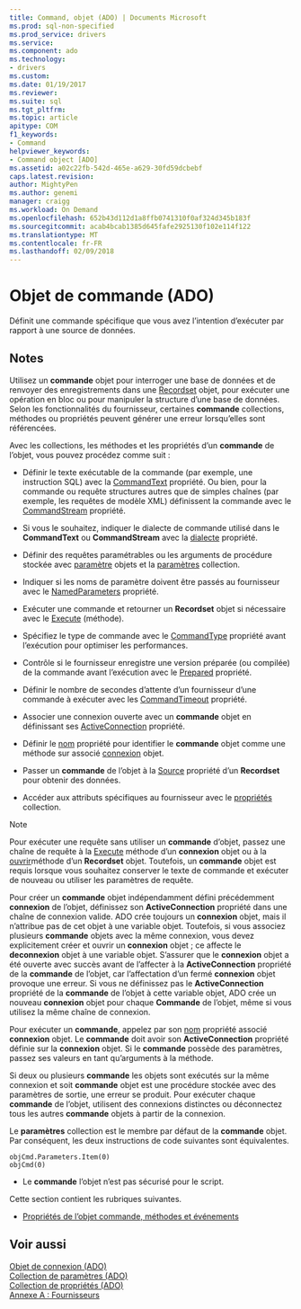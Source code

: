 ```yaml
---
title: Command, objet (ADO) | Documents Microsoft
ms.prod: sql-non-specified
ms.prod_service: drivers
ms.service: 
ms.component: ado
ms.technology:
- drivers
ms.custom: 
ms.date: 01/19/2017
ms.reviewer: 
ms.suite: sql
ms.tgt_pltfrm: 
ms.topic: article
apitype: COM
f1_keywords:
- Command
helpviewer_keywords:
- Command object [ADO]
ms.assetid: a02c22fb-542d-465e-a629-30fd59dcbebf
caps.latest.revision: 
author: MightyPen
ms.author: genemi
manager: craigg
ms.workload: On Demand
ms.openlocfilehash: 652b43d112d1a8ffb0741310f0af324d345b183f
ms.sourcegitcommit: acab4bcab1385d645fafe2925130f102e114f122
ms.translationtype: MT
ms.contentlocale: fr-FR
ms.lasthandoff: 02/09/2018
---
```

# <a name="command-object-ado"></a>Objet de commande (ADO)
Définit une commande spécifique que vous avez l’intention d’exécuter par rapport à une source de données.  
  
## <a name="remarks"></a>Notes  
 Utilisez un **commande** objet pour interroger une base de données et de renvoyer des enregistrements dans une [Recordset](../../../ado/reference/ado-api/recordset-object-ado.md) objet, pour exécuter une opération en bloc ou pour manipuler la structure d’une base de données. Selon les fonctionnalités du fournisseur, certaines **commande** collections, méthodes ou propriétés peuvent générer une erreur lorsqu’elles sont référencées.  
  
 Avec les collections, les méthodes et les propriétés d’un **commande** de l’objet, vous pouvez procédez comme suit :  
  
-   Définir le texte exécutable de la commande (par exemple, une instruction SQL) avec la [CommandText](../../../ado/reference/ado-api/commandtext-property-ado.md) propriété. Ou bien, pour la commande ou requête structures autres que de simples chaînes (par exemple, les requêtes de modèle XML) définissent la commande avec le [CommandStream](../../../ado/reference/ado-api/commandstream-property-ado.md) propriété.  
  
-   Si vous le souhaitez, indiquer le dialecte de commande utilisé dans le **CommandText** ou **CommandStream** avec la [dialecte](../../../ado/reference/ado-api/dialect-property.md) propriété.  
  
-   Définir des requêtes paramétrables ou les arguments de procédure stockée avec [paramètre](../../../ado/reference/ado-api/parameter-object.md) objets et la [paramètres](../../../ado/reference/ado-api/parameters-collection-ado.md) collection.  
  
-   Indiquer si les noms de paramètre doivent être passés au fournisseur avec le [NamedParameters](../../../ado/reference/ado-api/namedparameters-property-ado.md) propriété.  
  
-   Exécuter une commande et retourner un **Recordset** objet si nécessaire avec le [Execute](../../../ado/reference/ado-api/execute-method-ado-command.md) (méthode).  
  
-   Spécifiez le type de commande avec le [CommandType](../../../ado/reference/ado-api/commandtype-property-ado.md) propriété avant l’exécution pour optimiser les performances.  
  
-   Contrôle si le fournisseur enregistre une version préparée (ou compilée) de la commande avant l’exécution avec le [Prepared](../../../ado/reference/ado-api/prepared-property-ado.md) propriété.  
  
-   Définir le nombre de secondes d’attente d’un fournisseur d’une commande à exécuter avec les [CommandTimeout](../../../ado/reference/ado-api/commandtimeout-property-ado.md) propriété.  
  
-   Associer une connexion ouverte avec un **commande** objet en définissant ses [ActiveConnection](../../../ado/reference/ado-api/activeconnection-property-ado.md) propriété.  
  
-   Définir le [nom](../../../ado/reference/ado-api/name-property-ado.md) propriété pour identifier le **commande** objet comme une méthode sur associé [connexion](../../../ado/reference/ado-api/connection-object-ado.md) objet.  
  
-   Passer un **commande** de l’objet à la [Source](../../../ado/reference/ado-api/source-property-ado-recordset.md) propriété d’un **Recordset** pour obtenir des données.  
  
-   Accéder aux attributs spécifiques au fournisseur avec le [propriétés](../../../ado/reference/ado-api/properties-collection-ado.md) collection.  
  
> [!NOTE]
>  Pour exécuter une requête sans utiliser un **commande** d’objet, passez une chaîne de requête à la [Execute](../../../ado/reference/ado-api/execute-method-ado-connection.md) méthode d’un **connexion** objet ou à la [ouvrir](../../../ado/reference/ado-api/open-method-ado-recordset.md)méthode d’un **Recordset** objet. Toutefois, un **commande** objet est requis lorsque vous souhaitez conserver le texte de commande et exécuter de nouveau ou utiliser les paramètres de requête.  
  
 Pour créer un **commande** objet indépendamment défini précédemment **connexion** de l’objet, définissez son **ActiveConnection** propriété dans une chaîne de connexion valide. ADO crée toujours un **connexion** objet, mais il n’attribue pas de cet objet à une variable objet. Toutefois, si vous associez plusieurs **commande** objets avec la même connexion, vous devez explicitement créer et ouvrir un **connexion** objet ; ce affecte le **deconnexion** objet à une variable objet. S’assurer que le **connexion** objet a été ouverte avec succès avant de l’affecter à la **ActiveConnection** propriété de la **commande** de l’objet, car l’affectation d’un fermé **connexion** objet provoque une erreur. Si vous ne définissez pas le **ActiveConnection** propriété de la **commande** de l’objet à cette variable objet, ADO crée un nouveau **connexion** objet pour chaque  **Commande** de l’objet, même si vous utilisez la même chaîne de connexion.  
  
 Pour exécuter un **commande**, appelez par son [nom](../../../ado/reference/ado-api/name-property-ado.md) propriété associé **connexion** objet. Le **commande** doit avoir son **ActiveConnection** propriété définie sur la **connexion** objet. Si le **commande** possède des paramètres, passez ses valeurs en tant qu’arguments à la méthode.  
  
 Si deux ou plusieurs **commande** les objets sont exécutés sur la même connexion et soit **commande** objet est une procédure stockée avec des paramètres de sortie, une erreur se produit. Pour exécuter chaque **commande** de l’objet, utilisent des connexions distinctes ou déconnectez tous les autres **commande** objets à partir de la connexion.  
  
 Le **paramètres** collection est le membre par défaut de la **commande** objet. Par conséquent, les deux instructions de code suivantes sont équivalentes.  
  
```  
objCmd.Parameters.Item(0)  
objCmd(0)  
```  
  
-   Le **commande** l’objet n’est pas sécurisé pour le script.  
  
 Cette section contient les rubriques suivantes.  
  
-   [Propriétés de l’objet commande, méthodes et événements](../../../ado/reference/ado-api/command-object-properties-methods-and-events.md)  
  
## <a name="see-also"></a>Voir aussi  
 [Objet de connexion (ADO)](../../../ado/reference/ado-api/connection-object-ado.md)   
 [Collection de paramètres (ADO)](../../../ado/reference/ado-api/parameters-collection-ado.md)   
 [Collection de propriétés (ADO)](../../../ado/reference/ado-api/properties-collection-ado.md)   
 [Annexe A : Fournisseurs](../../../ado/guide/appendixes/appendix-a-providers.md)
